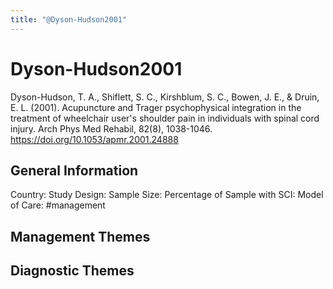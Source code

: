 ```yaml
---
title: "@Dyson-Hudson2001"
---
```


# Dyson-Hudson2001
Dyson-Hudson, T. A., Shiflett, S. C., Kirshblum, S. C., Bowen, J. E., & Druin, E. L. (2001). Acupuncture and Trager psychophysical integration in the treatment of wheelchair user's shoulder pain in individuals with spinal cord injury. Arch Phys Med Rehabil, 82(8), 1038-1046. https://doi.org/10.1053/apmr.2001.24888 

## General Information
Country: 
Study Design: 
Sample Size: 
Percentage of Sample with SCI:
Model of Care: #management 

## Management Themes


## Diagnostic Themes
